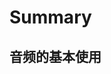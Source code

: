 # Summary
<h2>音频的基本使用</h2>
    <!--
        src 资源source
        autoplay    加载完成后自动播放
        controls    音频控制台


        注意点    在苹果系列的浏览器和安卓移动端的浏览器会禁止自动播放，需要用户点击操作才能播放
    -->
    <audio src="/static/media/music.mp3" autoplay></audio>
    <!--
        .wav
        .ogg
        .mp3    主流平台都是支持的

        注意: 所以，尽可能使用AE、格式工厂等软件进行格式转换

#代码
<h2>音频的基本使用</h2>
		<!--audio 音频标签
			src 资源source
			autoplay 加载完后自动播放
			controls 音频控制台
			
			注意点 在苹果系列的浏览器和安卓移动端全部会禁止自动播放 需要用户自己点击播放
		-->
		<audio src="music/music.mp3" autoplay="autoplay"></audio>
		<!--.mp3 主流
			.ogg 只有谷歌和火狐支持
			.wav 除了ie11以下不支持 其余都支持
			注意 所以尽可能使用ae和格式工厂等软件进行格式转换
		-->
		<h2>视频的应用</h2>
		<!--mp4 MPEG-4/H.264 注意视频编码为H264，否则浏览器会不识别
			flv 不支持
			webm谷歌和火狐支持
			ogg 谷歌和火狐
		-->
		<video controls="">
			<source src="music/vidio.webm" type="video/webm"></source>
			<source src="music/vidio.mp4" type="video/mp4"></source>
		</video>